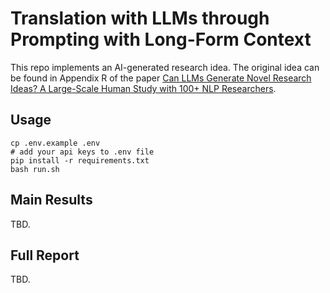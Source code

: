 # Translation with LLMs through Prompting with Long-Form Context

This repo implements an AI-generated research idea. The original idea can be found in Appendix R of the paper [Can LLMs Generate Novel Research Ideas? A Large-Scale Human Study with 100+ NLP Researchers](https://arxiv.org/pdf/2409.04109).

## Usage

```
cp .env.example .env
# add your api keys to .env file
pip install -r requirements.txt
bash run.sh
```

## Main Results

TBD.

## Full Report

TBD.
